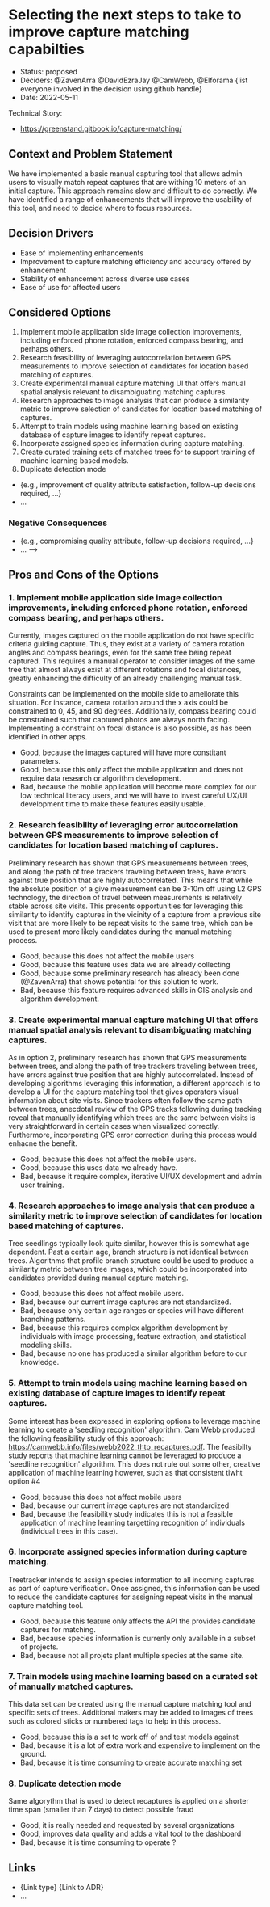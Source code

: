 # Selecting the next steps to take to improve capture matching capabilties

* Status: proposed
* Deciders: @ZavenArra @DavidEzraJay @CamWebb, @Elforama {list everyone involved in the decision using github handle} <!-- optional -->
* Date: 2022-05-11

Technical Story:
* https://greenstand.gitbook.io/capture-matching/


## Context and Problem Statement

We have implemented a basic manual capturing tool that allows admin users to visually match repeat captures that are withing 10 meters of an initial capture.  This approach remains slow and difficult to do correctly.  We have identified a range of enhancements that will improve the usability of this tool, and need to decide where to focus resources.


## Decision Drivers <!-- optional -->

* Ease of implementing enhancements
* Improvement to capture matching efficiency and accuracy offered by enhancement
* Stability of enhancement across diverse use cases
* Ease of use for affected users

## Considered Options

1. Implement mobile application side image collection improvements, including enforced phone rotation, enforced compass bearing, and perhaps others.
2. Research feasibility of leveraging autocorrelation between GPS measurements to improve selection of candidates for location based matching of captures.
3. Create experimental manual capture matching UI that offers manual spatial analysis relevant to disambiguating matching captures.
4. Research approaches to image analysis that can produce a similarity metric to improve selection of candidates for location based matching of captures.
5. Attempt to train models using machine learning based on existing database of capture images to identify repeat captures.
6. Incorporate assigned species information during capture matching.
7. Create curated training sets of matched trees for to support training of machine learning based models.
8. Duplicate detection mode
<!--
## Decision Outcome

Chosen option: "{option 1}", because {justification. e.g., only option, which meets k.o. criterion decision driver | which resolves force {force} | … | comes out best (see below)}.

### Positive Consequences <!-- optional -->

* {e.g., improvement of quality attribute satisfaction, follow-up decisions required, …}
* …

### Negative Consequences <!-- optional -->

* {e.g., compromising quality attribute, follow-up decisions required, …}
* …
-->

## Pros and Cons of the Options

### 1. Implement mobile application side image collection improvements, including enforced phone rotation, enforced compass bearing, and perhaps others.

Currently, images captured on the mobile application do not have specific criteria guiding capture.  Thus, they exist at a variety of camera rotation angles and compass bearings, even for the same tree being repeat captured.  This requires a manual operator to consider images of the same tree that almost always exist at different rotations and focal distances, greatly enhancing the difficulty of an already challenging manual task.

Constraints can be implemented on the mobile side to ameliorate this situation.  For instance, camera rotation around the x axis could be constrained to 0, 45, and 90 degrees.  Additionally, compass bearing could be constrained such that captured photos are always north facing.  Implementing a constraint on focal distance is also possible, as has been identified in other apps.  

* Good, because the images captured will have more constitant parameters.
* Good, because this only affect the mobile application and does not require data research or algorithm development.
* Bad, because the mobile application will become more complex for our low technical literacy users, and we will have to invest careful UX/UI development time to make these features easily usable.

### 2. Research feasibility of leveraging error autocorrelation between GPS measurements to improve selection of candidates for location based matching of captures.

Preliminary research has shown that GPS measurements between trees, and along the path of tree trackers traveling between trees, have errors against true position that are highly autocorrelated.  This means that while the absolute position of a give measurement can be 3-10m off using L2 GPS technology, the direction of travel between measurements is relatively stable across site visits.  This presents opportunities for leveraging this similarity to identify captures in the vicinity of a capture from a previous site visit that are more likely to be repeat visits to the same tree, which can be used to present more likely candidates during the manual matching process.

* Good, because this does not affect the mobile users
* Good, because this feature uses data we are already collecting
* Good, because some preliminary research has already been done (@ZavenArra) that shows potential for this solution to work.
* Bad, because this feature requires advanced skills in GIS analysis and algorithm development.

### 3. Create experimental manual capture matching UI that offers manual spatial analysis relevant to disambiguating matching captures.

As in option 2, preliminary research has shown that GPS measurements between trees, and along the path of tree trackers traveling between trees, have errors against true position that are highly autocorrelated.  Instead of developing algorithms leveraging this information, a different approach is to develop a UI for the capture matching tool that gives operators visual information about site visits.  Since trackers often follow the same path between trees, anecdotal review of the GPS tracks following during tracking reveal that manually identifying which trees are the same between visits is very straightforward in certain cases when visualized correctly.  Furthermore, incorporating GPS error correction during this process would enhacne the benefit.

* Good, because this does not affect the mobile users.
* Good, because this uses data we already have.
* Bad, because it require complex, iterative UI/UX development and admin user training.

### 4. Research approaches to image analysis that can produce a similarity metric to improve selection of candidates for location based matching of captures.

Tree seedlings typically look quite similar, however this is somewhat age dependent.  Past a certain age, branch structure is not identical between trees.  Algorithms that profile branch structure could be used to produce a similarity metric between tree images, which could be incorporated into candidates provided during manual capture matching.

* Good, because this does not affect mobile users.
* Bad, because our current image captures are not standardized.
* Bad, because only certain age ranges or species will have different branching patterns.
* Bad, because this requires complex algorithm development by individuals with image processing, feature extraction, and statistical modeling skills.
* Bad, because no one has produced a similar algorithm before to our knowledge.

### 5. Attempt to train models using machine learning based on existing database of capture images to identify repeat captures.

Some interest has been expressed in exploring options to leverage machine learning to create a 'seedling recognition' algorithm.  Cam Webb produced the following feasibility study of this approach: https://camwebb.info/files/webb2022_thtp_recaptures.pdf.  The feasibilty study reports that machine learning cannot be leveraged to produce a 'seedline recognition' algorithm.   This does not rule out some other, creative application of machine learning however, such as that consistent tiwht option #4  

* Good, because this does not affect mobile users
* Bad, because our current image captures are not standardized
* Bad, because the feasibility study indicates this is not a feasible application of machine learning targetting recognition of individuals (individual trees in this case).


### 6. Incorporate assigned species information during capture matching.

Treetracker intends to assign species information to all incoming captures as part of capture verification.  Once assigned, this information can be used to reduce the candidate captures for assigning repeat visits in the manual capture matching tool.

* Good, because this feature only affects the API the provides candidate captures for matching.
* Bad, because species information is currenly only available in a subset of projects.
* Bad, because not all projets plant multiple species at the same site.

### 7. Train models using machine learning based on a curated set of manually matched captures.

This data set can be created using the manual capture matching tool and specific sets of trees. Additional makers may be added to images of trees such as colored sticks or numbered tags to help in this process.

* Good, because this is a set to work off of and test models against
* Bad, because it is a lot of extra work and expensive to implement on the ground.
* Bad, because it is time consuming to create accurate matching set

### 8. Duplicate detection mode

Same algorythm that is used to detect recaptures is applied on a shorter time span (smaller than 7 days) to detect possible fraud

* Good, it is really needed and requested by several organizations
* Good, improves data quality and adds a vital tool to the dashboard 
* Bad, because it is time consuming to operate ?

## Links <!-- optional -->

* {Link type} {Link to ADR} <!-- example: Refined by [ADR-0005](0005-example.md) -->
* … <!-- numbers of links can vary -->
